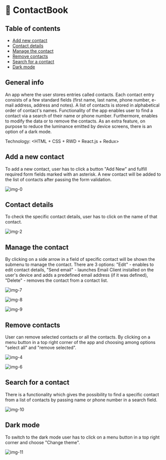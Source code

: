 # :ledger: ContactBook 

## Table of contents 

* [Add new contact](#add-a-new-contact)
* [Contact details](#contact-details)
* [Manage the contact](#manage-the-contact)
* [Remove contacts](#remove-contacts)
* [Search for a contact](#search-for-a-contact)
* [Dark mode](#dark-mode)


## General info
An app where the user stores entries called contacts. Each contact entry consists of a few standard fields (first name, last name, phone number, e-mail address, address and notes). A list of contacts is stored in alphabetical order of contact's names. Functionality of the app enables user to find a contact via a search of their name or phone number. Furthermore, enables to modify the data or to remove the contacts. As an extra feature, on purpose to reduce the luminance emitted by device screens, there is an option of a dark mode.

Technology: <HTML + CSS + RWD + React.js + Redux>

## Add a new contact
To add a new contact, user has to click a button "Add New" and fulfill required form fields marked with an asterisk. A new contact will be added to the list of contacts after passing the form validation.

![img-0](https://user-images.githubusercontent.com/105418561/178250766-b169dafb-132d-45a9-be41-32ca4ef89397.jpg)

## Contact details
To check the specific contact details, user has to click on the name of that contact.

![img-2](https://user-images.githubusercontent.com/105418561/178250970-5cdffa5e-6dfb-4e99-8c04-96537975b78a.jpg)

## Manage the contact
By clicking on a side arrow in a field of specific contact will be shown the submenu to manage the contact. There are 3 options: "Edit" - enables to edit contact details, "Send email" - launches Email Client installed on the user's device and adds a predefined email address (if it was defined), "Delete" - removes the contact from a contact list.

![img-7](https://user-images.githubusercontent.com/105418561/178251079-ab502e0e-2eb2-4173-b46a-01dfa1b2e797.jpg)

![img-8](https://user-images.githubusercontent.com/105418561/178251152-8cbef727-b7ed-400c-a287-c82c9f5a18fe.jpg)

![img-9](https://user-images.githubusercontent.com/105418561/178251165-13d709d2-9573-4560-b64a-af02940705df.jpg)

## Remove contacts
User can remove selected contacts or all the contacts. By clicking on a menu button in a top right corner of the app and choosing among options "select all" and "remove selected".

![img-4](https://user-images.githubusercontent.com/105418561/178251236-f50803bd-4448-40b5-abb6-fbd97ab9e9e8.jpg)

![img-6](https://user-images.githubusercontent.com/105418561/178251246-e43bf34a-84c3-4d0d-910a-a83a18e11c7a.jpg)

## Search for a contact 
There is a functionality which gives the possibility to find a specific contact from a list of contacts by passing name or phone number in a search field.

![img-10](https://user-images.githubusercontent.com/105418561/178251322-3095d0fc-51fa-4506-98e5-af942a8f1ef7.jpg)

## Dark mode
To switch to the dark mode user has to click on a menu button in a top right corner and choose "Change theme".

![img-11](https://user-images.githubusercontent.com/105418561/178251372-39e53284-8a1e-4cd5-ab5c-b695ee2a1550.jpg)
